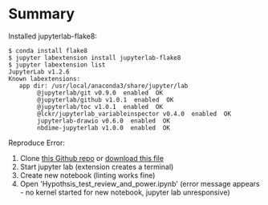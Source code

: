 # Summary

Installed jupyterlab-flake8:

```
$ conda install flake8
$ jupyter labextension install jupyterlab-flake8
$ jupyter labextension list
JupyterLab v1.2.6
Known labextensions:
   app dir: /usr/local/anaconda3/share/jupyter/lab
        @jupyterlab/git v0.9.0  enabled  OK
        @jupyterlab/github v1.0.1  enabled  OK
        @jupyterlab/toc v1.0.1  enabled  OK
        @lckr/jupyterlab_variableinspector v0.4.0  enabled  OK
        jupyterlab-drawio v0.6.0  enabled  OK
        nbdime-jupyterlab v1.0.0  enabled  OK
```

Reproduce Error:

1. Clone [this Github repo](https://github.com/spdavern/breaks_flake8) or [download this file](https://github.com/spdavern/breaks_flake8/blob/master/Hypothesis_test_review_and_power.ipynb)
2. Start jupyter lab (extension creates a terminal)
3. Create new notebook (linting works fine)
4. Open 'Hypothsis_test_review_and_power.ipynb' (error message appears - no kernel started for new notebook, jupyter lab unresponsive)